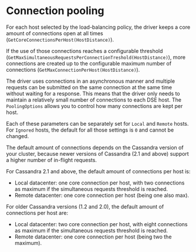 # Connection pooling

For each host selected by the load-balancing policy, the driver keeps a core amount of connections open at all times
(`GetCoreConnectionsPerHost(HostDistance)`).

If the use of those connections reaches a configurable threshold 
(`GetMaxSimultaneousRequestsPerConnectionTreshold(HostDistance)`), more connections are created up to the
configurable maximum number of connections (`GetMaxConnectionPerHost(HostDistance)`).

The driver uses connections in an asynchronous manner and multiple requests can be submitted on the same connection
at the same time without waiting for a response. This means that the driver only needs to maintain a relatively small
number of connections to each DSE host. The `PoolingOptions` allows you to control
how many connections are kept per host.

Each of these parameters can be separately set for `Local` and `Remote` hosts. For `Ignored` hosts, the default for
all those settings is `0` and cannot be changed.

The default amount of connections depends on the Cassandra version of your cluster, because newer versions of
Cassandra (2.1 and above) support a higher number of in-flight requests.

For Cassandra 2.1 and above, the default amount of connections per host is:

- Local datacenter: one core connection per host, with two connections as maximum if the simultaneous requests
threshold is reached.
- Remote datacenter: one core connection per host (being one also max).

For older Cassandra versions (1.2 and 2.0), the default amount of connections per host are:

- Local datacenter: two core connection per host, with eight connections as maximum if the simultaneous requests
threshold is reached.
- Remote datacenter: one core connection per host (being two the maximum).